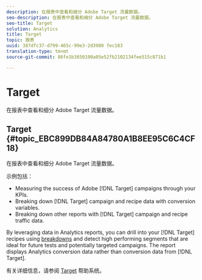 ```yaml
---
description: 在报表中查看和细分 Adobe Target 流量数据。
seo-description: 在报表中查看和细分 Adobe Target 流量数据。
seo-title: Target
solution: Analytics
title: Target
topic: 报表
uuid: 387dfc37-d799-465c-99e3-2d3980 fec183
translation-type: tm+mt
source-git-commit: 86fe1b3650100a05e52fb2102134fee515c871b1

---
```



# Target

在报表中查看和细分 Adobe Target 流量数据。

## Target {#topic_EBC899DB84A84780A1B8EE95C6C4CF18}

在报表中查看和细分 Adobe Target 流量数据。

示例包括：

* Measuring the success of Adobe [!DNL Target] campaigns through your KPIs.
* Breaking down [!DNL Target] campaign and recipe data with conversion variables.
* Breaking down other reports with [!DNL Target] campaign and recipe traffic data.

By leveraging data in Analytics reports, you can drill into your [!DNL Target] recipes using [breakdowns](/help/analyze/reports-analytics/reports-customize/breakdowns.md) and detect high performing segments that are ideal for future tests and potentially targeted campaigns. The report displays Analytics conversion data rather than conversion data from [!DNL Target].

有关详细信息，请参阅 [Target](https://help.testandtarget.omniture.com/) 帮助系统。
